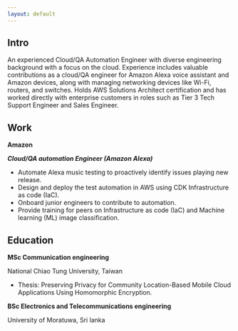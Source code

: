 ```yaml
---
layout: default
---
```

## Intro

An experienced Cloud/QA Automation Engineer with diverse engineering background with a focus on the cloud. Experience includes valuable contributions as a cloud/QA engineer for Amazon Alexa voice assistant and Amazon devices, along with managing networking devices like Wi-Fi, routers, and switches. Holds AWS Solutions Architect certification and has worked directly with enterprise customers in roles such as Tier 3 Tech Support Engineer and Sales Engineer.

## Work

**Amazon**

***Cloud/QA automation Engineer (Amazon Alexa)***

- Automate Alexa music testing to proactively identify issues playing new release. 
- Design and deploy the test automation in AWS using CDK Infrastructure as code (IaC).
- Onboard junior engineers to contribute to automation. 
- Provide training for peers on Infrastructure as code (IaC) and Machine learning (ML) image classification. 



## Education

**MSc Communication engineering**

National Chiao Tung University, Taiwan

- Thesis: Preserving Privacy for Community Location-Based Mobile Cloud Applications Using Homomorphic Encryption.

**BSc Electronics and Telecommunications engineering**

University of Moratuwa, Sri lanka




